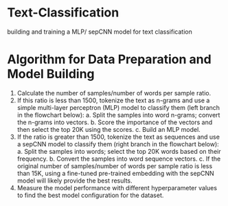 # Text-Classification
building and training a MLP/ sepCNN model for text classification

# Algorithm for Data Preparation and Model Building
1. Calculate the number of samples/number of words per sample ratio.
2. If this ratio is less than 1500, tokenize the text as n-grams and use a
simple multi-layer perceptron (MLP) model to classify them (left branch in the
flowchart below):
  a. Split the samples into word n-grams; convert the n-grams into vectors.
  b. Score the importance of the vectors and then select the top 20K using the scores.
  c. Build an MLP model.
3. If the ratio is greater than 1500, tokenize the text as sequences and use a
   sepCNN model to classify them (right branch in the flowchart below):
  a. Split the samples into words; select the top 20K words based on their frequency.
  b. Convert the samples into word sequence vectors.
  c. If the original number of samples/number of words per sample ratio is less
     than 15K, using a fine-tuned pre-trained embedding with the sepCNN
     model will likely provide the best results.
4. Measure the model performance with different hyperparameter values to find
   the best model configuration for the dataset.
